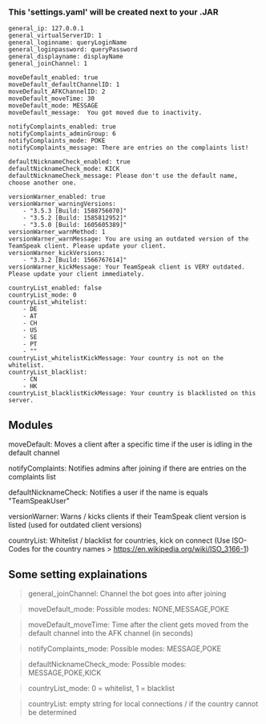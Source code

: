 ### This 'settings.yaml' will be created next to your .JAR

    general_ip: 127.0.0.1
    general_virtualServerID: 1
    general_loginname: queryLoginName
    general_loginpassword: queryPassword
    general_displayname: displayName
    general_joinChannel: 1

    moveDefault_enabled: true
    moveDefault_defaultChannelID: 1
    moveDefault_AFKChannelID: 2
    moveDefault_moveTime: 30
    moveDefault_mode: MESSAGE
    moveDefault_message:  You got moved due to inactivity.

    notifyComplaints_enabled: true
    notifyComplaints_adminGroup: 6
    notifyComplaints_mode: POKE
    notifyComplaints_message: There are entries on the complaints list!

    defaultNicknameCheck_enabled: true
    defaultNicknameCheck_mode: KICK
    defaultNicknameCheck_message: Please don't use the default name, choose another one.

    versionWarner_enabled: true
    versionWarner_warningVersions:
        - "3.5.3 [Build: 1588756070]"
        - "3.5.2 [Build: 1585812952]"
        - "3.5.0 [Build: 1605605389]"
    versionWarner_warnMethod: 1
    versionWarner_warnMessage: You are using an outdated version of the TeamSpeak client. Please update your client.
    versionWarner_kickVersions:
        - "3.3.2 [Build: 1566767614]"
    versionWarner_kickMessage: Your TeamSpeak client is VERY outdated. Please update your client immediately.

    countryList_enabled: false
    countryList_mode: 0
    countryList_whitelist:
        - DE
        - AT
        - CH
        - US
        - SE
        - PT
        - ""
    countryList_whitelistKickMessage: Your country is not on the whitelist.
    countryList_blacklist:
        - CN
        - HK
    countryList_blacklistKickMessage: Your country is blacklisted on this server.

## Modules

moveDefault: Moves a client after a specific time if the user is idling in the default channel

notifyComplaints: Notifies admins after joining if there are entries on the complaints list

defaultNicknameCheck: Notifies a user if the name is equals "TeamSpeakUser"

versionWarner: Warns / kicks clients if their TeamSpeak client version is listed (used for outdated client versions)

countryList: Whitelist / blacklist for countries, kick on connect (Use ISO-Codes for the country names > https://en.wikipedia.org/wiki/ISO_3166-1)



## Some setting explainations

> general_joinChannel: Channel the bot goes into after joining

> moveDefault_mode: Possible modes: NONE,MESSAGE,POKE

> moveDefault_moveTime: Time after the client gets moved from the default channel into the AFK channel (in seconds)

> notifyComplaints_mode: Possible modes: MESSAGE,POKE

> defaultNicknameCheck_mode: Possible modes: MESSAGE,POKE,KICK

> countryList_mode: 0 = whitelist, 1 = blacklist

> countryList: empty string for local connections / if the country cannot be determined
